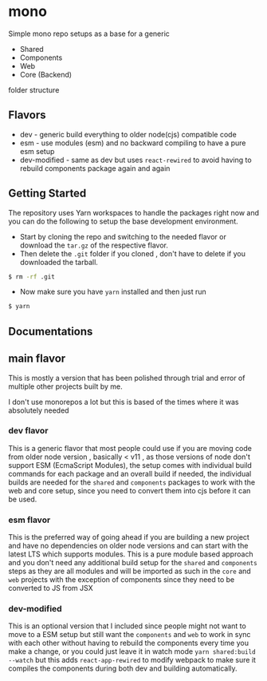 # mono

Simple mono repo setups as a base for a generic

- Shared
- Components
- Web
- Core (Backend)

folder structure

## Flavors

- dev - generic build everything to older node(cjs) compatible code
- esm - use modules (esm) and no backward compiling to have a pure esm setup
- dev-modified - same as dev but uses `react-rewired` to avoid having to rebuild
  components package again and again

## Getting Started

The repository uses Yarn workspaces to handle the packages right now and you can
do the following to setup the base development environment.

- Start by cloning the repo and switching to the needed flavor or download the
  `tar.gz` of the respective flavor.
- Then delete the `.git` folder if you cloned , don't have to delete if you
  downloaded the tarball.

```sh
$ rm -rf .git
```

- Now make sure you have `yarn` installed and then just run

```sh
$ yarn  ​
```

## Documentations

## main flavor

This is mostly a version that has been polished through trial and error of
multiple other projects built by me.

I don't use monorepos a lot but this is based of the times where it was
absolutely needed

### dev flavor

This is a generic flavor that most people could use if you are moving code from
older node version , basically < v11 , as those versions of node don't support
ESM (EcmaScript Modules), the setup comes with individual build commands for
each package and an overall build if needed, the individual builds are needed
for the `shared` and `components` packages to work with the web and core setup,
since you need to convert them into cjs before it can be used.

### esm flavor

This is the preferred way of going ahead if you are building a new project and
have no dependencies on older node versions and can start with the latest LTS
which supports modules. This is a pure module based approach and you don't need
any additional build setup for the `shared` and `components` steps as they are
all modules and will be imported as such in the `core` and `web` projects with
the exception of components since they need to be converted to JS from JSX

### dev-modified

This is an optional version that I included since people might not want to move
to a ESM setup but still want the `components` and `web` to work in sync with
each other without having to rebuild the components every time you make a
change, or you could just leave it in watch mode `yarn shared:build --watch` but
this adds `react-app-rewired` to modify webpack to make sure it compiles the
components during both dev and building automatically.

